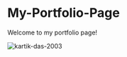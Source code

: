 # My-Portfolio-Page
Welcome to my portfolio page!
<p align="left"> <img src="https://komarev.com/ghpvc/?username=kartik-das-2003&label=Profile%20views&color=0e75b6&style=flat" alt="kartik-das-2003" /> </p>
